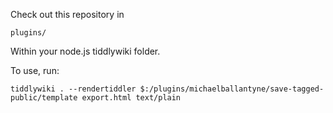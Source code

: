 Check out this repository in

```
plugins/
```

Within your node.js tiddlywiki folder.

To use, run:

```
tiddlywiki . --rendertiddler $:/plugins/michaelballantyne/save-tagged-public/template export.html text/plain
```
